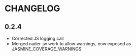 # CHANGELOG

## 0.2.4

 * Corrected JS logging call
 * Merged nader-jw work to allow warnings, now exposed as JASMINE_COVERAGE_WARNINGS


